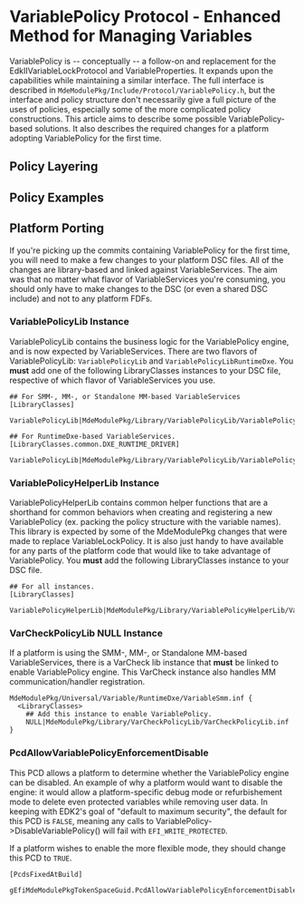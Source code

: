 # VariablePolicy Protocol - Enhanced Method for Managing Variables

VariablePolicy is -- conceptually -- a follow-on and replacement for the EdkIIVariableLockProtocol and VariableProperties. It expands upon the capabilities while maintaining a similar interface. The full interface is described in `MdeModulePkg/Include/Protocol/VariablePolicy.h`, but the interface and policy structure don't necessarily give a full picture of the uses of policies, especially some of the more complicated policy constructions. This article aims to describe some possible VariablePolicy-based solutions. It also describes the required changes for a platform adopting VariablePolicy for the first time.

## Policy Layering

## Policy Examples

## Platform Porting

If you're picking up the commits containing VariablePolicy for the first time, you will need to make a few changes to your platform DSC files. All of the changes are library-based and linked against VariableServices. The aim was that no matter what flavor of VariableServices you're consuming, you should only have to make changes to the DSC (or even a shared DSC include) and not to any platform FDFs.

### VariablePolicyLib Instance

VariablePolicyLib contains the business logic for the VariablePolicy engine, and is now expected by VariableServices. There are two flavors of VariablePolicyLib: `VariablePolicyLib` and `VariablePolicyLibRuntimeDxe`. You **must** add one of the following LibraryClasses instances to your DSC file, respective of which flavor of VariableServices you use.

```text
## For SMM-, MM-, or Standalone MM-based VariableServices
[LibraryClasses]
  VariablePolicyLib|MdeModulePkg/Library/VariablePolicyLib/VariablePolicyLib.inf

## For RuntimeDxe-based VariableServices.
[LibraryClasses.common.DXE_RUNTIME_DRIVER]
  VariablePolicyLib|MdeModulePkg/Library/VariablePolicyLib/VariablePolicyLibRuntimeDxe.inf
```

### VariablePolicyHelperLib Instance

VariablePolicyHelperLib contains common helper functions that are a shorthand for common behaviors when creating and registering a new VariablePolicy (ex. packing the policy structure with the variable names). This library is expected by some of the MdeModulePkg changes that were made to replace VariableLockPolicy. It is also just handy to have available for any parts of the platform code that would like to take advantage of VariablePolicy. You **must** add the following LibraryClasses instance to your DSC file.

```text
## For all instances.
[LibraryClasses]
  VariablePolicyHelperLib|MdeModulePkg/Library/VariablePolicyHelperLib/VariablePolicyHelperLib.inf
```

### VarCheckPolicyLib NULL Instance

If a platform is using the SMM-, MM-, or Standalone MM-based VariableServices, there is a VarCheck lib instance that **must** be linked to enable VariablePolicy engine. This VarCheck instance also handles MM communication/handler registration.

```text
MdeModulePkg/Universal/Variable/RuntimeDxe/VariableSmm.inf {
  <LibraryClasses>
    ## Add this instance to enable VariablePolicy.
    NULL|MdeModulePkg/Library/VarCheckPolicyLib/VarCheckPolicyLib.inf
}
```

### PcdAllowVariablePolicyEnforcementDisable

This PCD allows a platform to determine whether the VariablePolicy engine can be disabled. An example of why a platform would want to disable the engine: it would allow a platform-specific debug mode or refurbishement mode to delete even protected variables while removing user data. In keeping with EDK2's goal of "default to maximum security", the default for this PCD is `FALSE`, meaning any calls to VariablePolicy->DisableVariablePolicy() will fail with `EFI_WRITE_PROTECTED`.

If a platform wishes to enable the more flexible mode, they should change this PCD to `TRUE`.

```text
[PcdsFixedAtBuild]
  gEfiMdeModulePkgTokenSpaceGuid.PcdAllowVariablePolicyEnforcementDisable|TRUE
```
